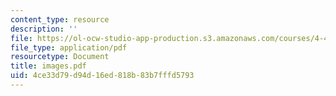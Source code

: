 ```yaml
---
content_type: resource
description: ''
file: https://ol-ocw-studio-app-production.s3.amazonaws.com/courses/4-493-natural-light-in-design-january-iap-2006/4ce33d79d94d16ed818b83b7fffd5793_images.pdf
file_type: application/pdf
resourcetype: Document
title: images.pdf
uid: 4ce33d79-d94d-16ed-818b-83b7fffd5793
---
```

